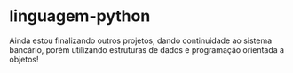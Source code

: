 # linguagem-python
Ainda estou finalizando outros projetos, dando continuidade ao sistema bancário, porém utilizando estruturas de dados e programação orientada a objetos!
